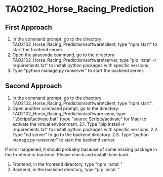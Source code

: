 # TAO2102_Horse_Racing_Prediction

## First Approach
1. In the command prompt, go to the directory: TAO2102_Horse_Racing_Prediction\software\client, type "npm start" to start the frontend server.
2. Open the anaconda command, go to the directory: TAO2102_Horse_Racing_Prediction\software\server, type "pip install -r requirements.txt" to install python packages with specific versions.
3. Type "python manage.py runserver" to start the backend server.

## Second Approach
1. In the command prompt, go to the directory: TAO2102_Horse_Racing_Prediction\software\client, type "npm start".
2. Open another command prompt, go to the directory: TAO2102_Horse_Racing_Prediction\software\.venv, type ".\\Scripts\\activate.bat" (type "source Scripts/activate" for Mac) to activate the virtual environment.
2.1. Type "pip install -r requirements.txt" to install python packages with specific versions.
2.2. Type "cd server" to go to the backend directory.
2.3. Type "python manage.py runserver" to start the backend server.

If error happened, it should probably bacause of some missing package in the frontend or backend. Please check and install them back
1. Frontend, in the frontend directory, type "npm install <missing package>"
2. Backend, in the backend directory, type "pip install <missing package>"
